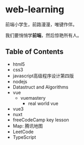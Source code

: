 # web-learning
前端小学生，前路漫漫，唯键作伴。  

我们要悄悄学**前端**，然后惊艳所有人。  


## Table of Contents
- html5
- css3
- javascript高级程序设计第四版
- nodejs
- Datastruct and Algorithms
- vue
  - vuemastery
    - real world vue
- vue3
- nuxt
- freeCodeCamp key lesson
- Map: 腾讯地图
- LeetCode
- TypeScript
